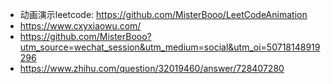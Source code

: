 - 动画演示leetcode: https://github.com/MisterBooo/LeetCodeAnimation
- https://www.cxyxiaowu.com/
- https://github.com/MisterBooo?utm_source=wechat_session&utm_medium=social&utm_oi=50718148919296
- https://www.zhihu.com/question/32019460/answer/728407280